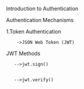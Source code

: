 Introduction to Authentication


Authentication Mechanisms


  1.Token Authentication

  
        ->JSON Web Token (JWT)

        
JWT Methods


       -->jwt.sign()

       
       -->jwt.verify()
